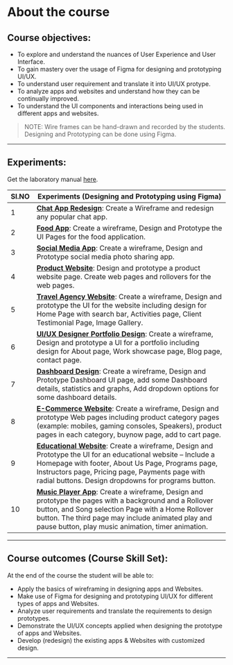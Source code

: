 # About the course

## Course objectives:

- To explore and understand the nuances of User Experience and User Interface.
- To gain mastery over the usage of Figma for designing and prototyping UI/UX.
- To understand user requirement and translate it into UI/UX protype.
- To analyze apps and websites and understand how they can be continually improved.
- To understand the UI components and interactions being used in different apps and websites.

> NOTE: Wire frames can be hand-drawn and recorded by the students. Designing and Prototyping can be done using Figma.

---
## Experiments:

Get the laboratory manual [here](https://violetto-rose.github.io/UI-UX/public/resources/UI-UX-Laboratory-Manual.pdf).

| Sl.NO | Experiments (Designing and Prototyping using Figma)                                                                                                                                                                                                                                                    |
| ----- | ------------------------------------------------------------------------------------------------------------------------------------------------------------------------------------------------------------------------------------------------------------------------------------------------------ |
| 1     | **[Chat App Redesign](chat-app-redesign.md)**: Create a Wireframe and redesign any popular chat app.                                                                                                                                                                                                   |
| 2     | **[Food App](food-app.md)**: Create a wireframe, Design and Prototype the UI Pages for the food application.                                                                                                                                                                                           |
| 3     | **[Social Media App](social-media-app.md)**: Create a wireframe, Design and Prototype social media photo sharing app.                                                                                                                                                                                  |
| 4     | **[Product Website](product-website.md)**: Design and prototype a product website page. Create web pages and rollovers for the web pages.                                                                                                                                                              |
| 5     | **[Travel Agency Website](travel-agency-website.md)**: Create a wireframe, Design and prototype the UI for the website including design for Home Page with search bar, Activities page, Client Testimonial Page, Image Gallery.                                                                        |
| 6     | **[UI/UX Designer Portfolio Design](uiux-designer-portfolio-design.md)**: Create a wireframe, Design and prototype a UI for a portfolio including design for About page, Work showcase page, Blog page, contact page.                                                                                  |
| 7     | **[Dashboard Design](dashboard-design.md)**: Create a wireframe, Design and Prototype Dashboard UI page, add some Dashboard details, statistics and graphs, Add dropdown options for some dashboard details.                                                                                           |
| 8     | **[E-Commerce Website](e-commerce-website.md)**: Create a wireframe, Design and prototype Web pages including product category pages (example: mobiles, gaming consoles, Speakers), product pages in each category, buynow page, add to cart page.                                                     |
| 9     | **[Educational Website](educational-website.md)**: Create a wireframe, Design and Prototype the UI for an educational website – Include a Homepage with footer, About Us Page, Programs page, Instructors page, Pricing page, Payments page with radial buttons. Design dropdowns for programs button. |
| 10    | **[Music Player App](music-player-app.md)**: Create a wireframe, Design and prototype the pages with a background and a Rollover button, and Song selection Page with a Home Rollover button. The third page may include animated play and pause button, play music animation, timer animation.        |

---
## Course outcomes (Course Skill Set):

At the end of the course the student will be able to:

- Apply the basics of wireframing in designing apps and Websites.
- Make use of Figma for designing and prototyping UI/UX for different types of apps and Websites.
- Analyze user requirements and translate the requirements to design prototypes.
- Demonstrate the UI/UX concepts applied when designing the prototype of apps and Websites.
- Develop (redesign) the existing apps & Websites with customized design.

---